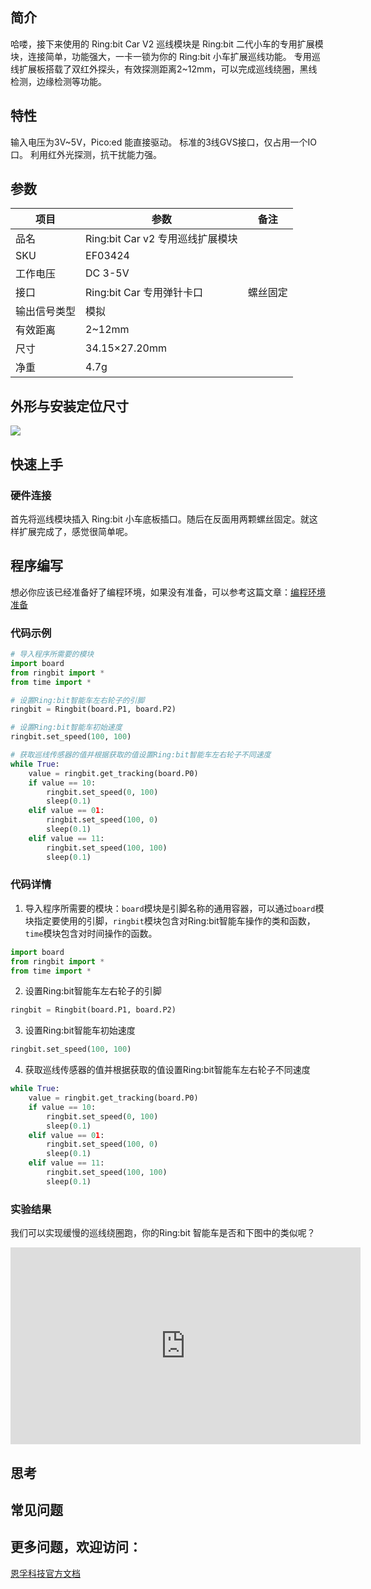 ## 简介
哈喽，接下来使用的 Ring:bit Car V2 巡线模块是 Ring:bit 二代小车的专用扩展模块，连接简单，功能强大，一卡一锁为你的 Ring:bit 小车扩展巡线功能。
专用巡线扩展板搭载了双红外探头，有效探测距离2~12mm，可以完成巡线绕圈，黑线检测，边缘检测等功能。
## 特性
输入电压为3V~5V，Pico:ed 能直接驱动。
标准的3线GVS接口，仅占用一个IO口。
利用红外光探测，抗干扰能力强。
## 参数
| **项目** | **参数** | **备注** |
| --- | --- | --- |
| 品名 | Ring:bit Car v2 专用巡线扩展模块 |  |
| SKU | EF03424 |  |
| 工作电压 | DC 3-5V |  |
| 接口 | Ring:bit Car 专用弹针卡口 | 螺丝固定 |
| 输出信号类型 | 模拟 |  |
| 有效距离 | 2~12mm |  |
| 尺寸 | 34.15×27.20mm |  |
| 净重 | 4.7g |  |

## 外形与安装定位尺寸
![](https://wiki-media-ef.oss-cn-hongkong.aliyuncs.com/docs/pico/picoed/picoed-smart-car/picoed-ringbit-car-v2/images/line_01.png)
## 快速上手
### 硬件连接

首先将巡线模块插入 Ring:bit 小车底板插口。随后在反面用两颗螺丝固定。就这样扩展完成了，感觉很简单呢。



## 程序编写
想必你应该已经准备好了编程环境，如果没有准备，可以参考这篇文章：[编程环境准备](https://www.yuque.com/elecfreaks-learn/picoed/gxro38)
### 代码示例
```python
# 导入程序所需要的模块
import board
from ringbit import *
from time import *

# 设置Ring:bit智能车左右轮子的引脚
ringbit = Ringbit(board.P1, board.P2)

# 设置Ring:bit智能车初始速度
ringbit.set_speed(100, 100)

# 获取巡线传感器的值并根据获取的值设置Ring:bit智能车左右轮子不同速度
while True:
    value = ringbit.get_tracking(board.P0)
    if value == 10:
        ringbit.set_speed(0, 100)
        sleep(0.1)
    elif value == 01:
        ringbit.set_speed(100, 0)
        sleep(0.1)
    elif value == 11:
        ringbit.set_speed(100, 100)
        sleep(0.1)
```
### 代码详情

1. 导入程序所需要的模块：`board`模块是引脚名称的通用容器，可以通过`board`模块指定要使用的引脚，`ringbit`模块包含对Ring:bit智能车操作的类和函数，`time`模块包含对时间操作的函数。
```python
import board
from ringbit import *
from time import *
```

2. 设置Ring:bit智能车左右轮子的引脚
```python
ringbit = Ringbit(board.P1, board.P2)
```

3. 设置Ring:bit智能车初始速度
```python
ringbit.set_speed(100, 100)
```

4. 获取巡线传感器的值并根据获取的值设置Ring:bit智能车左右轮子不同速度
```python
while True:
    value = ringbit.get_tracking(board.P0)
    if value == 10:
        ringbit.set_speed(0, 100)
        sleep(0.1)
    elif value == 01:
        ringbit.set_speed(100, 0)
        sleep(0.1)
    elif value == 11:
        ringbit.set_speed(100, 100)
        sleep(0.1)
```
### 实验结果
我们可以实现缓慢的巡线绕圈跑，你的Ring:bit 智能车是否和下图中的类似呢？

<iframe width="560" height="315" src="https://www.youtube.com/embed/cbKEO6snbjM" title="YouTube video player" frameborder="0" allow="accelerometer; autoplay; clipboard-write; encrypted-media; gyroscope; picture-in-picture" allowfullscreen></iframe>

## 思考

## 常见问题

## 更多问题，欢迎访问：
[恩孚科技官方文档](https://www.elecfreaks.com/learn-en/)
